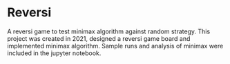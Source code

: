 # Reversi
A reversi game to test minimax algorithm against random strategy.
This project was created in 2021, designed a reversi game board and implemented minimax algorithm. Sample runs and analysis of minimax were included in the jupyter notebook.
